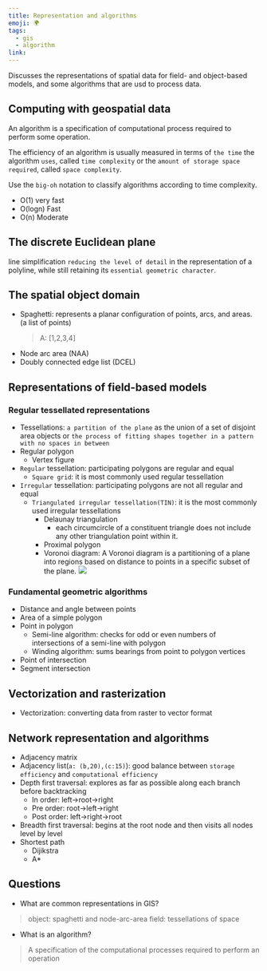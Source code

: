 ```yaml
---
title: Representation and algorithms
emoji: 🌍
tags:
  - gis
  - algorithm
link:
---
```


Discusses the representations of spatial data for field- and object-based models, and some algorithms that are usd to process data.

## Computing with geospatial data

An algorithm is a specification of computational process required to perform some operation.

The efficiency of an algorithm is usually measured in terms of `the time` the algorithm `uses`, called `time complexity` or the `amount of storage space required`, called `space complexity`.

Use the `big-oh` notation to classify algorithms according to time complexity.

- O(1) very fast
- O(logn) Fast
- O(n) Moderate

## The discrete Euclidean plane

line simplification `reducing the level of detail` in the representation of a polyline, while still retaining its `essential geometric character`.

## The spatial object domain

- Spaghetti: represents a planar configuration of points, arcs, and areas. (a list of points)
  > A: [1,2,3,4]
- Node arc area (NAA)
- Doubly connected edge list (DCEL)

## Representations of field-based models

### Regular tessellated representations

- Tessellations: `a partition of the plane` as the union of a set of disjoint area objects or `the process of fitting shapes together in a pattern with no spaces in between`
- Regular polygon
  - Vertex figure
- `Regular` tessellation: participating polygons are regular and equal
  - `Square grid`: it is most commonly used regular tessellation
- `Irregular` tessellation: participating polygons are not all regular and equal
  - `Triangulated irregular tessellation(TIN)`: it is the most commonly used irregular tessellations
    - Delaunay triangulation
      - each circumcircle of a constituent triangle does not include any other triangulation point within it.
    - Proximal polygon
    - Voronoi diagram: A Voronoi diagram is a partitioning of a plane into regions based on distance to points in a specific subset of the plane.
      ![](https://i.stack.imgur.com/01H88.png)

### Fundamental geometric algorithms

- Distance and angle between points
- Area of a simple polygon
- Point in polygon
  - Semi-line algorithm: checks for odd or even numbers of intersections of a semi-line with polygon
  - Winding algorithm: sums bearings from point to polygon vertices
- Point of intersection
- Segment intersection

## Vectorization and rasterization

- Vectorization: converting data from raster to vector format

## Network representation and algorithms

- Adjacency matrix
- Adjacency list(`a: (b,20),(c:15)`): good balance between `storage efficiency` and `computational efficiency`
- Depth first traversal: explores as far as possible along each branch before backtracking
  - In order: left->root->right
  - Pre order: root->left->right
  - Post order: left->right->root
- Breadth first traversal: begins at the root node and then visits all nodes level by level
- Shortest path
  - Dijikstra
  - A\*

## Questions

- What are common representations in GIS?

> object: spaghetti and node-arc-area
> field: tessellations of space

- What is an algorithm?

> A specification of the computational processes required to perform an operation
